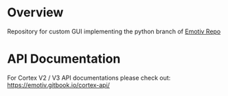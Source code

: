 # Overview

Repository for custom GUI implementing the python branch of [Emotiv Repo](https://github.com/Emotiv/cortex-example)

# API Documentation

For Cortex V2 / V3 API documentations please check out: https://emotiv.gitbook.io/cortex-api/
